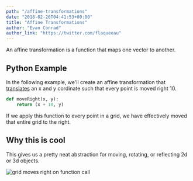 ```yaml
---
path: "/affine-transformations"
date: "2018-02-26T04:41:53+00:00"
title: "Affine Transformations"
author: "Evan Conrad"
author_link: "https://twitter.com/flaqueeau"
---
```


An affine transformation is a function that maps one vector to another.

## Python Example

In the following example, we'll create an affine transformation that [translates](<https://en.wikipedia.org/wiki/Translation_(geometry)>) an x and y cordinate such that every point is moved right 10.

```python
def moveRight(x, y):
    return (x + 10, y)
```

If we apply this function to every point in a grid, we have effectively moved that entire grid to the right.

## Why this is cool

This gives us a pretty neat abstraction for moving, rotating, or reflecting 2d or 3d objects.

![grid moves right on function call](https://i.imgur.com/dsTaScv.png)
